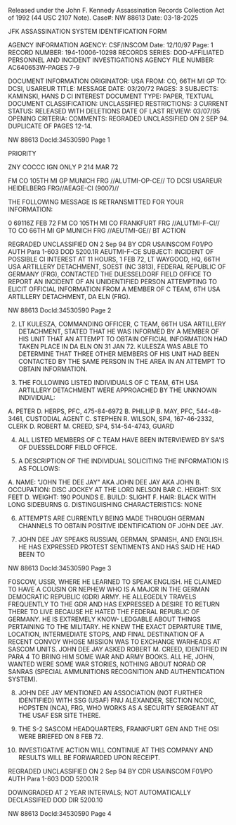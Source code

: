 Released under the John F. Kennedy
Assassination Records Collection Act of
1992 (44 USC 2107 Note). Case#: NW
88613 Date: 03-18-2025

JFK ASSASSINATION SYSTEM
IDENTIFICATION FORM

AGENCY INFORMATION
AGENCY: CSF/INSCOM
Date: 12/10/97
Page: 1
RECORD NUMBER: 194-10006-10298
RECORDS SERIES: DOD-AFFILIATED PERSONNEL AND INCIDENT INVESTIGATIONS
AGENCY FILE NUMBER: AC640653W-PAGES 7-9

DOCUMENT INFORMATION
ORIGINATOR: USA
FROM: CO, 66TH MI GP
TO: DCSI, USAREUR
TITLE: MESSAGE
DATE: 03/20/72
PAGES: 3
SUBJECTS: KAMINSKI, HANS D
CI INTEREST
DOCUMENT TYPE: PAPER, TEXTUAL DOCUMENT
CLASSIFICATION: UNCLASSIFIED
RESTRICTIONS: 3
CURRENT STATUS: RELEASED WITH DELETIONS
DATE OF LAST REVIEW: 03/07/95
OPENING CRITERIA:
COMMENTS: REGRADED UNCLASSIFIED ON 2 SEP 94. DUPLICATE OF PAGES 12-14.

NW 88613 DocId:34530590 Page 1

PRIORITY

ZNY COCCC
IGN ONLY
P 214 MAR 72

FM CO 105TH MI GP MUNICH FRG //ALUTMI-OP-CE//
TO DCSI USAREUR HEIDELBERG FRG//AEAGE-CI (9007)//

THE FOLLOWING MESSAGE IS RETRANSMITTED FOR YOUR INFORMATION:

0 69116Z FEB 72
FM CO 105TH MI CO FRANKFURT FRG //ALUTMI-F-CI//
TO CO 66TH MI GP MUNICH FRG //AEUTMI-GE//
BT
ACTION

REGRADED UNCLASSIFIED
ON 2 Sep 94
BY CDR USAINSCOM F01/PO
AUTH Para 1-603 DOD 5200.1R
AEUTMI-F-CE
SUBJECT: INCIDENT OF POSSIBLE CI INTEREST
AT 11 HOURS, 1 FEB 72, LT WAYGOOD, HQ, 66TH USA ARTILLERY
DETACHMENT, SOEST (NC 3813), FEDERAL REPUBLIC OF GERMANY (FRG),
CONTACTED THE DUESSELDORF FIELD OFFICE TO REPORT AN INCIDENT OF
AN UNIDENTIFIED PERSON ATTEMPTING TO ELICIT OFFICIAL INFORMATION
FROM A MEMBER OF C TEAM, 6TH USA ARTILLERY DETACHMENT, DA ELN (FRG).

NW 88613 DocId:34530590 Page 2

2. LT KULESZA, COMMANDING OFFICER, C TEAM, 66TH USA ARTILLERY
DETACHMENT, STATED THAT HE WAS INFORMED BY A MEMBER OF HIS UNIT
THAT AN ATTEMPT TO OBTAIN OFFICIAL INFORMATION HAD TAKEN PLACE
IN DA ELN ON 31 JAN 72. KULESZA WAS ABLE TO DETERMINE THAT
THREE OTHER MEMBERS OF HIS UNIT HAD BEEN CONTACTED BY THE SAME
PERSON IN THE AREA IN AN ATTEMPT TO OBTAIN INFORMATION.

3. THE FOLLOWING LISTED INDIVIDUALS OF C TEAM, 6TH USA ARTILLERY
DETACHMENT WERE APPROACHED BY THE UNKNOWN INDIVIDUAL:

A. PETER D. HERPS, PFC, 475-84-6972
B. PHILLIP B. MAY, PFC, 544-48-3461, CUSTODIAL AGENT
C. STEPHEN R. WILSON, SP4, 167-46-2332, CLERK
D. ROBERT M. CREED, SP4, 514-54-4743, GUARD

4. ALL LISTED MEMBERS OF C TEAM HAVE BEEN INTERVIEWED BY SA'S
OF DUESSELDORF FIELD OFFICE.

5. A DESCRIPTION OF THE INDIVIDUAL SOLICITING THE INFORMATION IS
AS FOLLOWS:

A. NAME: "JOHN THE DEE JAY" AKA JOHN DEE JAY AKA JOHN
B. OCCUPATION: DISC JOCKEY AT THE LORD NELSON BAR
C. HEIGHT: SIX FEET
D. WEIGHT: 190 POUNDS
E. BUILD: SLIGHT
F. HAIR: BLACK WITH LONG SIDEBURNS
G. DISTINGUISHING CHARACTERISTICS: NONE

6. ATTEMPTS ARE CURRENTLY BEING MADE THROUGH GERMAN CHANNELS TO
OBTAIN POSITIVE IDENTIFICATION OF JOHN DEE JAY.

7. JOHN DEE JAY SPEAKS RUSSIAN, GERMAN, SPANISH, AND ENGLISH. HE HAS
EXPRESSED PROTEST SENTIMENTS AND HAS SAID HE HAD BEEN TO

NW 88613 DocId:34530590 Page 3

FOSCOW, USSR, WHERE HE LEARNED TO SPEAK ENGLISH. HE CLAIMED TO
HAVE A COUSIN OR NEPHEW WHO IS A MAJOR IN THE GERMAN DEMOCRATIC
REPUBLIC (GDR) ARMY. HE ALLEGEDLY TRAVELS FREQUENTLY TO THE GDR
AND HAS EXPRESSED A DESIRE TO RETURN THERE TO LIVE BECAUSE
HE HATED THE FEDERAL REPUBLIC OF GERMANY. HE IS EXTREMELY KNOW-
LEDGABLE ABOUT THINGS PERTAINING TO THE MILITARY. HE KNEW THE
EXACT DEPARTURE TIME, LOCATION, INTERMEDIATE STOPS, AND FINAL
DESTINATION OF A RECENT CONVOY WHOSE MISSION WAS TO EXCHANGE
WARHEADS AT SASCOM UNITS. JOHN DEE JAY ASKED ROBERT M. CREED,
IDENTIFIED IN PARA 4 TO BRING HIM SOME WAR AND ARMY BOOKS. ALL
HE, JOHN, WANTED WERE SOME WAR STORIES, NOTHING ABOUT NORAD OR
SANRAS (SPECIAL AMMUNITIONS RECOGNITION AND AUTHENTICATION
SYSTEM).

8. JOHN DEE JAY MENTIONED AN ASSOCIATION (NOT FURTHER IDENTIFIED)
WITH SSG (USAF) FNU ALEXANDER, SECTION NCOIC, HOPSTEN (NCA), FRG,
WHO WORKS AS A SECURITY SERGEANT AT THE USAF ESR SITE THERE.

9. THE S-2 SASCOM HEADQUARTERS, FRANKFURT GEN AND THE OSI
WERE BRIEFED ON 8 FEB 72.

10. INVESTIGATIVE ACTION WILL CONTINUE AT THIS COMPANY AND
RESULTS WILL BE FORWARDED UPON RECEIPT.

REGRADED UNCLASSIFIED
ON 2 Sep 94
BY CDR USAINSCOM F01/PO
AUTH Para 1-603 DOD 5200.1R

DOWNGRADED AT
2 YEAR INTERVALS;
NOT AUTOMATICALLY DECLASSIFIED
DOD DIR 5200.10

NW 88613 DocId:34530590 Page 4
